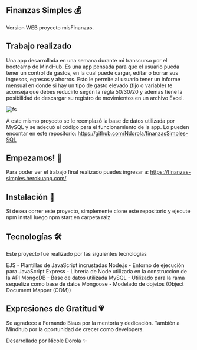 ## Finanzas Simples 💰
Version WEB proyecto misFinanzas.

## Trabajo realizado
Una app desarrollada en una semana durante mi transcurso por el bootcamp de MindHub. Es una app pensada para que el usuario pueda tener un control de gastos, en la cual puede cargar, editar o borrar sus ingresos, egresos y ahorros. Esto le permite al usuario tener un informe mensual en donde si hay un tipo de gasto elevado (fijo o variable) te aconseja que debes reducirlo según la regla 50/30/20 y ademas tiene la posibilidad de descargar su registro de movimientos en un archivo Excel.

<img src="/assets/FS.gif" alt='fs'>

A este mismo proyecto se le reemplazó la base de datos utilizada por MySQL y se adecuó el código para el funcionamiento de la app. Lo pueden encontar en este repositorio: https://github.com/Ndorola/finanzasSimples-SQL



## Empezamos! 🚀

Para poder ver el trabajo final realizado puedes ingresar a: https://finanzas-simples.herokuapp.com/

## Instalación 🔧
Si desea correr este proyecto, simplemente clone este repositorio y ejecute npm install luego npm start en carpeta raiz

## Tecnologías 🛠️
Este proyecto fue realizado por las siguientes tecnologías

EJS - Plantillas de JavaScript incrustadas
Node.js - Entorno de ejecución para JavaScript
Express - Librería de Node utilizada en la construccion de la API
MongoDB - Base de datos utilizada
MySQL - Utilizado para la rama sequelize como base de datos
Mongoose - Modelado de objetos (Object Document Mapper (ODM))

## Expresiones de Gratitud 💗
Se agradece a Fernando Biaus por la mentoría y dedicación.
También a Mindhub por la oportunidad de crecer como developers.

Desarrollado por Nicole Dorola ✨
